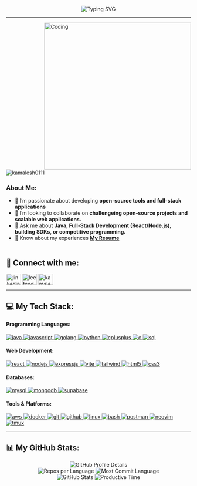 <p align="center">
  <img src="https://readme-typing-svg.demolab.com?font=Fira+Code&size=36&pause=1000&center=true&width=600&height=70&lines=Hi+There!+%F0%9F%91%8B;I'm+Kamalesh+" alt="Typing SVG" />
</p>

---

<img align="right" alt="Coding" width="400" src="[https://media.tenor.com/g_g5-2i1g-kAAAAd/coding-freak.gif](https://tenor.com/view/ghostedvpn-hacker-cat-bongo-cat-keyboard-cat-hacker-gif-4373606555250453292)">
<p align="left"> <img src="https://komarev.com/ghpvc/?username=kamalesh0111&label=Profile%20views&color=0e75b6&style=flat" alt="kamalesh0111" /> </p>

<h3 align="left">About Me:</h3>

- 🌱 I’m passionate about developing **open-source tools and full-stack applications**
- 👯 I’m looking to collaborate on **challengeing open-source projects and scalable web applications.**
- 💬 Ask me about **Java, Full-Stack Development (React/Node.js), building SDKs, or competitive programming.**
- 📄 Know about my experiences [**My Resume**](https://drive.google.com/file/d/1AJs9fsIH0x--qDCjLFnYqt5hvz1r_t9J/view?usp=sharing) <br/><br/>

## 🔗 Connect with me:
<p align="left">
<a href="https://www.linkedin.com/in/kamalesh-s01/" target="blank"><img align="center" src="https://raw.githubusercontent.com/rahuldkjain/github-profile-readme-generator/master/src/images/icons/Social/linked-in-alt.svg" alt="linkedin-profile" height="30" width="40" /></a>
<a href="https://leetcode.com/u/kamalesh11104/" target="blank"><img align="center" src="https://raw.githubusercontent.com/rahuldkjain/github-profile-readme-generator/master/src/images/icons/Social/leet-code.svg" alt="leetcode-profile" height="30" width="40" /></a>
<a href="https://www.codechef.com/users/kamalesh_w_w" target="blank"><img align="center" src="https://cdn.simpleicons.org/codechef/white" alt="kamalesh_w_w" height="30" width="40" /></a></p>

<hr/>

## 💻 My Tech Stack:

<h4>Programming Languages:</h4>
<p align="left">
    <a href="https://www.java.com" target="_blank" rel="noreferrer"> <img src="https://img.shields.io/badge/java-%23ED8B00.svg?style=for-the-badge&logo=openjdk&logoColor=white" alt="java"/> </a>
    <a href="https://developer.mozilla.org/en-US/docs/Web/JavaScript" target="_blank" rel="noreferrer"> <img src="https://img.shields.io/badge/javascript-%23323330.svg?style=for-the-badge&logo=javascript&logoColor=%23F7DF1E" alt="javascript"/> </a>
    <a href="https://go.dev/" target="_blank" rel="noreferrer"> <img src="https://img.shields.io/badge/go-%2300ADD8.svg?style=for-the-badge&logo=go&logoColor=white" alt="golang"/> </a>
    <a href="https://www.python.org" target="_blank" rel="noreferrer"> <img src="https://img.shields.io/badge/python-3670A0?style=for-the-badge&logo=python&logoColor=ffdd54" alt="python"/> </a>
    <a href="https://isocpp.org/" target="_blank" rel="noreferrer"> <img src="https://img.shields.io/badge/c++-%2300599C.svg?style=for-the-badge&logo=c%2B%2B&logoColor=white" alt="cplusplus"/> </a>
    <a href="https://www.cprogramming.com/" target="_blank" rel="noreferrer"> <img src="https://img.shields.io/badge/c-%2300599C.svg?style=for-the-badge&logo=c&logoColor=white" alt="c"/> </a>
    <a href="https://www.mysql.com/" target="_blank" rel="noreferrer"> <img src="https://img.shields.io/badge/sql-%2300599C.svg?style=for-the-badge&logo=postgresql&logoColor=white" alt="sql"/> </a>
</p>

<h4>Web Development:</h4>
<p align="left">
    <a href="https://reactjs.org/" target="_blank" rel="noreferrer"> <img src="https://img.shields.io/badge/react-%2320232a.svg?style=for-the-badge&logo=react&logoColor=%2361DAFB" alt="react"/> </a>
    <a href="https://nodejs.org" target="_blank" rel="noreferrer"> <img src="https://img.shields.io/badge/node.js-6DA55F?style=for-the-badge&logo=node.js&logoColor=white" alt="nodejs"/> </a>
    <a href="https://expressjs.com" target="_blank" rel="noreferrer"> <img src="https://img.shields.io/badge/express.js-%23404d59.svg?style=for-the-badge&logo=express&logoColor=%2361DAFB" alt="expressjs"/> </a>
    <a href="https://vitejs.dev/" target="_blank" rel="noreferrer"> <img src="https://img.shields.io/badge/vite-%23646CFF.svg?style=for-the-badge&logo=vite&logoColor=white" alt="vite"/> </a>
    <a href="https://tailwindcss.com/" target="_blank" rel="noreferrer"> <img src="https://img.shields.io/badge/tailwindcss-%2338B2AC.svg?style=for-the-badge&logo=tailwind-css&logoColor=white" alt="tailwind"/> </a>
    <a href="https://www.w3.org/html/" target="_blank" rel="noreferrer"> <img src="https://img.shields.io/badge/html5-%23E34F26.svg?style=for-the-badge&logo=html5&logoColor=white" alt="html5"/> </a>
    <a href="https://www.w3schools.com/css/" target="_blank" rel="noreferrer"> <img src="https://img.shields.io/badge/css3-%231572B6.svg?style=for-the-badge&logo=css3&logoColor=white" alt="css3"/> </a>
</p>

<h4>Databases:</h4>
<p align="left">
    <a href="https://www.mysql.com/" target="_blank" rel="noreferrer"> <img src="https://img.shields.io/badge/mysql-4479A1.svg?style=for-the-badge&logo=mysql&logoColor=white" alt="mysql"/> </a>
    <a href="https://www.mongodb.com/" target="_blank" rel="noreferrer"> <img src="https://img.shields.io/badge/MongoDB-%234ea94b.svg?style=for-the-badge&logo=mongodb&logoColor=white" alt="mongodb"/> </a>
    <a href="https://supabase.com/" target="_blank" rel="noreferrer"> <img src="https://img.shields.io/badge/Supabase-3ECF8E?style=for-the-badge&logo=supabase&logoColor=white" alt="supabase"/> </a>
</p>

<h4>Tools & Platforms:</h4>
<p align="left">
    <a href="https://aws.amazon.com" target="_blank" rel="noreferrer"> <img src="https://img.shields.io/badge/AWS-%23FF9900.svg?style=for-the-badge&logo=amazon-aws&logoColor=white" alt="aws"/> </a>
    <a href="https://www.docker.com/" target="_blank" rel="noreferrer"> <img src="https://img.shields.io/badge/docker-%230db7ed.svg?style=for-the-badge&logo=docker&logoColor=white" alt="docker"/> </a>
    <a href="https://git-scm.com/" target="_blank" rel="noreferrer"> <img src="https://img.shields.io/badge/git-%23F05033.svg?style=for-the-badge&logo=git&logoColor=white" alt="git"/> </a>
    <a href="https://github.com/" target="_blank" rel="noreferrer"> <img src="https://img.shields.io/badge/github-%23121011.svg?style=for-the-badge&logo=github&logoColor=white" alt="github"/> </a>
    <a href="https://www.linux.org/" target="_blank" rel="noreferrer"> <img src="https://img.shields.io/badge/Linux-FCC624?style=for-the-badge&logo=linux&logoColor=black" alt="linux"/> </a>
    <a href="https://www.gnu.org/software/bash/" target="_blank" rel="noreferrer"> <img src="https://img.shields.io/badge/bash-%23121011.svg?style=for-the-badge&logo=gnu-bash&logoColor=white" alt="bash"/> </a>
    <a href="https://www.postman.com/" target="_blank" rel="noreferrer"> <img src="https://img.shields.io/badge/Postman-FF6C37?style=for-the-badge&logo=postman&logoColor=white" alt="postman"/> </a>
    <a href="https://neovim.io/" target="_blank" rel="noreferrer"> <img src="https://img.shields.io/badge/NeoVim-%2357A143.svg?style=for-the-badge&logo=neovim&logoColor=white" alt="neovim"/> </a>
    <a href="https://github.com/tmux/tmux/wiki" target="_blank" rel="noreferrer"> <img src="https://img.shields.io/badge/tmux-%231BB91F.svg?style=for-the-badge&logo=tmux&logoColor=white" alt="tmux"/> </a>
</p>

<hr/>

## 📊 My GitHub Stats:

<div align="center">
  <img src="http://github-profile-summary-cards.vercel.app/api/cards/profile-details?username=kamalesh0111&theme=github_dark" alt="GitHub Profile Details"/>
  <br/>
  <img src="http://github-profile-summary-cards.vercel.app/api/cards/repos-per-language?username=kamalesh0111&theme=github_dark&exclude=html,css" alt="Repos per Language"/>
  <img src="http://github-profile-summary-cards.vercel.app/api/cards/most-commit-language?username=kamalesh0111&theme=github_dark&exclude=html,css" alt="Most Commit Language"/>
  <br/>
  <img src="http://github-profile-summary-cards.vercel.app/api/cards/stats?username=kamalesh0111&theme=github_dark" alt="GitHub Stats"/>
  <img src="http://github-profile-summary-cards.vercel.app/api/cards/productive-time?username=kamalesh0111&theme=github_dark&utcOffset=8" alt="Productive Time"/>
</div>
<br/>
